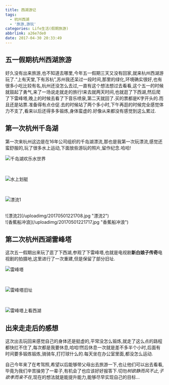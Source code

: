 ```yaml
---
title: 西湖游记
tags:
  - 杭州西湖
  - '旅游,游玩'
categories: Life生活(假期旅游)
abbrlink: a26e7de0
date: 2017-04-30 20:33:49
---
```

## 五一假期杭州西湖旅游
好久没有出来旅游,也不知道去哪里,今年五一假期三天又没有回家,就来杭州西湖游玩了.“上有天堂,下有苏杭”,苏州我还呆过一段时间,那里的绿化,环境确实很好,也有很多小吃比较有名,杭州还没怎么去过,一直有这个想法想过去看看,这个五一的时候就鼓起了勇气,来了一场说走就走的旅行!来去就两天时间,也就逛了下西湖,然后爬了下雷峰塔,晚上的时候去看了下音乐喷泉,第二天就回了.买的票都是K字开头的.而且还是站票.准备得有点仓促.去的时候站了两个多小时,下午再逛的时候完全感觉体力不支了,看来以后还得多多锻炼,身体蛮虚的.好像从来都没有感觉到这么累过.

<!-- more -->

## 第一次杭州千岛湖
第一次来杭州这边是在16年公司组织的千岛湖漂流,那也是我第一次玩漂流,感觉还蛮舒服的,玩了很多水上运动,下面放些游玩的照片,留作纪念.哈哈!

![千岛湖欢乐水世界](/uploadimg/IMG_20160710_120544.jpg "千岛湖欢乐水世界")

<br>

![水上划艇](/uploadimg/IMG_20160710_133032.jpg "水上划艇")

<br>

![漂流1](/uploadimg/20170501221701.jpg "漂流1")

<br>
![漂流2](/uploadimg/20170501221708.jpg "漂流2")

<br>
![香蕉船冲浪](/uploadimg/20170501221717.jpg "香蕉船冲浪")

## 第二次杭州西湖雷峰塔

这次五一假期出来玩了逛了下西湖,参观了下雷峰塔,也就是电视剧**新白娘子传奇**电视剧的拍摄地,这里进行了一次重建,但是保留了部分旧址.

![雷峰塔](/uploadimg/IMG_20170429_132602.jpg "雷峰塔")

<br>

![雷峰塔旧址](/uploadimg/IMG_20170429_133031.jpg "雷峰塔旧址")

<br>

![雷峰塔上看西湖](/uploadimg/IMG_20170429_135358.jpg "雷峰塔上看西湖")

## 出来走走后的感想

这次出去玩回来感觉自己的身体还是挺虚的,平常没怎么锻炼,就走了这么点的路程都快扛不住了,每次都是我要休息,哈哈!然后休息一次就是差不多半个小时,后面有时间要多锻炼锻炼,骑骑车,打打球什么的.每天坐在办公室里面,都没怎么运动.

自己今年来了在考驾照,希望以后能够带父母出去旅游一下,也让他们可以出去看看,毕竟为我们辛苦操劳了一辈子,有机会了也应该好好报答下.切勿*树欲静而风不止,子欲孝而亲不在*,现在的想法就是能提升能力,能够尽早实现自己的目标...
